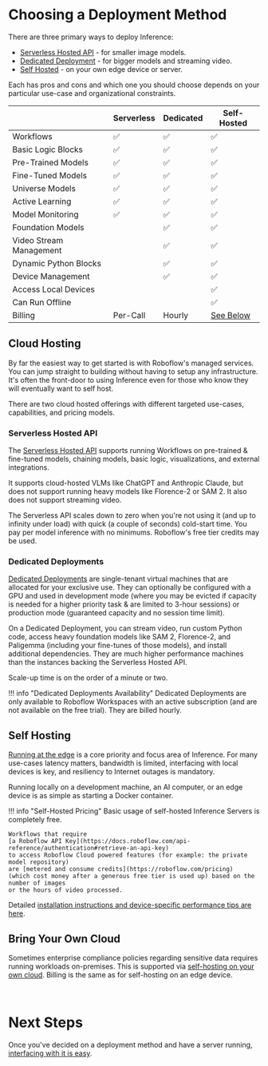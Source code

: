# Choosing a Deployment Method

There are three primary ways to deploy Inference:

* [Serverless Hosted API](#serverless-hosted-api) - for smaller image models.
* [Dedicated Deployment](#dedicated-deployments) - for bigger models and streaming video.
* [Self Hosted](#self-hosting) - on your own edge device or server.

Each has pros and cons and which one you should choose depends on your particular
use-case and organizational constraints.

|                         | Serverless | Dedicated | Self-Hosted |
|-------------------------|------------|-----------|-------------|
| Workflows               | ✅         | ✅         | ✅          |
| Basic Logic Blocks      | ✅         | ✅         | ✅          |
| Pre-Trained Models      | ✅         | ✅         | ✅          |
| Fine-Tuned Models       | ✅         | ✅         | ✅          |
| Universe Models         | ✅         | ✅         | ✅          |
| Active Learning         | ✅         | ✅         | ✅          |
| Model Monitoring        | ✅         | ✅         | ✅          |
| Foundation Models       |            | ✅         | ✅          |
| Video Stream Management |            | ✅         | ✅          |
| Dynamic Python Blocks   |            | ✅         | ✅          |
| Device Management       |            | ✅         | ✅          |
| Access Local Devices    |            |            | ✅          |
| Can Run Offline         |            |            | ✅          |
| Billing                 | Per-Call   | Hourly     | [See Below](#self-hosting) |

## Cloud Hosting

By far the easiest way to get started is with Roboflow's managed services. You can
jump straight to building without having to setup any infrastructure. It's often
the front-door to using Inference even for those who know they will eventually want
to self host.

There are two cloud hosted offerings with different targeted use-cases, capabilities,
and pricing models.

### Serverless Hosted API

The [Serverless Hosted API](https://docs.roboflow.com/deploy/hosted-api) supports running Workflows on
pre-trained & fine-tuned models, chaining models, basic logic, visualizations, and
external integrations.

It supports cloud-hosted VLMs like ChatGPT and Anthropic Claude, but does not support
running heavy models like Florence-2 or SAM 2. It also does not support streaming
video.

The Serverless API scales down to zero when you're not using it (and up to infinity
under load) with quick (a couple of seconds) cold-start time. You pay per model
inference with no minimums. Roboflow's free tier credits may be used.

### Dedicated Deployments

[Dedicated Deployments](https://docs.roboflow.com/deploy/dedicated-deployments) are single-tenant virtual machines that
are allocated for your exclusive use. They can optionally be configured with a GPU
and used in development mode (where you may be evicted if capacity is needed for a
higher priority task & are limited to 3-hour sessions) or production mode (guaranteed
capacity and no session time limit).

On a Dedicated Deployment, you can stream video, run custom Python code, access
heavy foundation models like SAM 2, Florence-2, and Paligemma (including your fine-tunes
of those models), and install additional dependencies. They are much higher performance
machines than the instances backing the Serverless Hosted API.

Scale-up time is on the order of a minute or two.

!!! info "Dedicated Deployments Availability"
    Dedicated Deployments are only available to Roboflow Workspaces with an active
    subscription (and are not available on the free trial). They are billed hourly.

## Self Hosting

[Running at the edge](/install/index.md) is a core priority and focus area of Inference. For many use-cases
latency matters, bandwidth is limited, interfacing with local devices is key, and
resiliency to Internet outages is mandatory.

Running locally on a development machine, an AI computer, or an edge device is as simple
as starting a Docker container.

!!! info "Self-Hosted Pricing"
    Basic usage of self-hosted Inference Servers is completely free.
    
    Workflows that require
    [a Roboflow API Key](https://docs.roboflow.com/api-reference/authentication#retrieve-an-api-key)
    to access Roboflow Cloud powered features (for example: the private model repository)
    are [metered and consume credits](https://roboflow.com/pricing)
    (which cost money after a generous free tier is used up) based on the number of images
    or the hours of video processed.

Detailed [installation instructions and device-specific performance tips are here](/install/index.md).

## Bring Your Own Cloud

Sometimes enterprise compliance policies regarding sensitive data requires running
workloads on-premises. This is supported via
[self-hosting on your own cloud](/install/cloud/index.md). Billing is the same
as for self-hosting on an edge device.

<br />

# Next Steps

Once you've decided on a deployment method and have a server running,
[interfacing with it is easy](/start/next.md).
